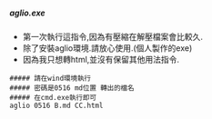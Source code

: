 ##### aglio.exe
* 第一次執行這指令,因為有壓縮在解壓檔案會比較久.
* 除了安裝aglio環境.請放心使用.(個人製作的exe)
* 因為我只想轉html,並沒有保留其他用法指令.
```
##### 請在wind環境執行
##### 密碼是0516 md位置 轉出的檔名
##### 在cmd.exe執行即可
aglio 0516 B.md CC.html
```
